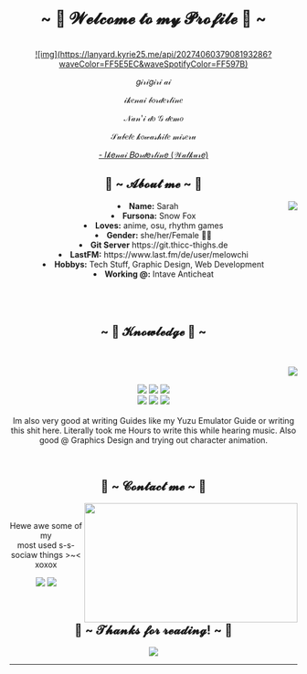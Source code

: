 <body>
  <center>
<h1 align="center">~ 💖 𝓦𝓮𝓵𝓬𝓸𝓶𝓮 𝓽𝓸 𝓶𝔂 𝓟𝓻𝓸𝓯𝓲𝓵𝓮 💖 ~</h1>
<br>
<div align="center">
<!-- <a href="https://discord.com/users/202740603790819328" > -->
  <a href="https://thicc-thighs.de/" >
    ![img](https://lanyard.kyrie25.me/api/2027406037908193286?waveColor=FF5E5EC&waveSpotifyColor=FF597B)
  </a>
    <br>
  <p>𝑔𝒾𝓇𝒾𝑔𝒾𝓇𝒾 𝒶𝒾</p>
  <p>𝒾𝓀𝑒𝓃𝒶𝒾 𝒷𝑜𝓇𝒹𝑒𝓇𝓁𝒾𝓃𝑒</p>
  <p>𝒩𝒶𝓃'𝒾 𝒹𝑜 𝒢 𝒹𝑒𝓂𝑜</p>
<p>𝒮𝓊𝒷𝑒𝓉𝑒 𝓀𝑜𝓌𝒶𝓈𝒽𝒾𝓉𝑒 𝓂𝒾𝓈𝑒𝓇𝓊</p>
<p><a href="https://www.youtube.com/watch?v=_WXNeFygGME">- 𝐼𝓀𝑒𝓃𝒶𝒾 𝐵𝑜𝓇𝒹𝑒𝓇𝓁𝒾𝓃𝑒 (𝒲𝒶𝓁𝓀𝓊𝓇𝑒)</a><p>
  
</div>
    <div align="center">
<!-- <img src="https://i.imgur.com/jx17oHT.gif"> -->
      </div>
<div>
<h2 align="center"> 🦊 ~ 𝓐𝓫𝓸𝓾𝓽 𝓶𝓮 ~ 🦊 </h2>
  <div align="center">
<img src="https://64.media.tumblr.com/e1f1c97123ae217eb731500e502e0083/tumblr_n9dxcikmIU1qc9zfzo7_r1_250.gif" align="right">
  </div>
<li>
 <b>Name:</b> Sarah</li>
<li>
<b>Fursona:</b> Snow Fox
</li>
<li>
<b>Loves:</b> anime, osu, rhythm games
</li>
<li>
<b>Gender:</b> she/her/Female 🏳️‍⚧️
</li>
<li>
<b>Git Server</b> https://git.thicc-thighs.de
</li>
<li>
<b>LastFM:</b> https://www.last.fm/de/user/melowchi
</li>
<li>
<b>Hobbys:</b> Tech Stuff, Graphic Design, Web Development
</li>
<li>
<b>Working @:</b> Intave Anticheat
</li>
<br><br><br>
</div>
<div>
<h2 align="center">            ~ 📇 𝓚𝓷𝓸𝔀𝓵𝓮𝓭𝓰𝓮 📇 ~</h2>
 <br>
<p>
  <div align="center">
<img src="https://i.pinimg.com/originals/8d/4b/77/8d4b77c44b7a68c0fd609411e2c0ec3c.gif" align="right">
  </div>
</div>
<div>
  <br>
<p align="center"><img src="https://img.shields.io/badge/adobe%20photoshop%20-%2331A8FF.svg?&style=for-the-badge&logo=adobe%20photoshop&logoColor=white"/> <img src="https://img.shields.io/badge/html5%20-%23E34F26.svg?&style=for-the-badge&logo=html5&logoColor=white"/> <img src="https://img.shields.io/badge/css3%20-%231572B6.svg?&style=for-the-badge&logo=css3&logoColor=white"/><br>
 <img src="https://img.shields.io/badge/node.js%20-%2343853D.svg?&style=for-the-badge&logo=node.js&logoColor=white"/> <img src="https://img.shields.io/badge/javascript%20-%23323330.svg?&style=for-the-badge&logo=javascript&logoColor=%23F7DF1E"/> <img src="https://img.shields.io/badge/git%20-%23F05033.svg?&style=for-the-badge&logo=git&logoColor=white"/> <br><br>
Im also very good at writing Guides like my Yuzu Emulator Guide or writing this shit here. Literally took me Hours to write this while hearing music. Also good @ Graphics Design and trying out character animation.
</p>
<br>
<h2 align="center">           📝 ~ 𝓒𝓸𝓷𝓽𝓪𝓬𝓽 𝓶𝓮 ~ 📝</h2>
  <div align="center">
<img src="https://i.imgur.com/KXx0cCx.gif" align="right" width="373.5px" height="208.5px">
  </div>
<br>
<p align="center">Hewe awe some of my <br>
most used s-s-sociaw things >~< xoxox</p>
<p align="center"><a href="https://twitter.com/PoolPartyAkali" target="_blank"><img src="https://img.shields.io/badge/PwoolPwatyAkwali%20-%231DA1F2.svg?&style=for-the-badge&logo=Twitter&logoColor=white"/></a> <a href="https://discord.me/cozythighs" target="_blank"><img src="https://img.shields.io/badge/CowzyThwighs%20-%237289DA.svg?&style=for-the-badge&logo=discord&logoColor=white"/></a></p>
</div>
<br>
<div>
<h2 align="center">💖 ~ 𝓣𝓱𝓪𝓷𝓴𝓼 𝓯𝓸𝓻 𝓻𝓮𝓪𝓭𝓲𝓷𝓰! ~ 💖</h2>
<div align="center">
<img src="https://i.imgur.com/tzYKRfd.gif">
</div>
<hr>
</div>
</div>
    </center>
</body>
